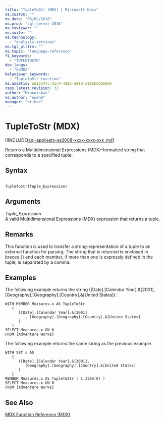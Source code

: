 ```yaml
---
title: "TupleToStr (MDX) | Microsoft Docs"
ms.custom: ""
ms.date: "03/02/2016"
ms.prod: "sql-server-2016"
ms.reviewer: ""
ms.suite: ""
ms.technology: 
  - "analysis-services"
ms.tgt_pltfrm: ""
ms.topic: "language-reference"
f1_keywords: 
  - "TUPLETOSTR"
dev_langs: 
  - "kbMDX"
helpviewer_keywords: 
  - "TupletoStr function"
ms.assetid: ad12347c-d1c4-4d8b-a910-3116bd6b68e0
caps.latest.revision: 32
author: "Minewiskan"
ms.author: "owend"
manager: "erikre"
---
```

# TupleToStr (MDX)
[!INCLUDE[tsql-appliesto-ss2008-xxxx-xxxx-xxx_md](../includes/tsql-appliesto-ss2008-xxxx-xxxx-xxx-md.md)]

  Returns a Multidimensional Expressions (MDX)–formatted string that corresponds to a specified tuple.  
  
## Syntax  
  
```  
  
TupleToStr(Tuple_Expression)   
```  
  
## Arguments  
 *Tuple_Expression*  
 A valid Multidimensional Expressions (MDX) expression that returns a tuple.  
  
## Remarks  
 This function is used to transfer a string-representation of a tuple to an external function for parsing. The string that is returned is enclosed in braces {} and each member, if more than one is expressly defined in the tuple, is separated by a comma.  
  
## Examples  
 The following example returns the string ([Date].[Calendar Year].&[2001],[Geography].[Geography].[Country].&[United States]) :  
  
```  
WITH MEMBER Measures.x AS TupleToStr   
   (   
      ([Date].[Calendar Year].&[2001]  
         , [Geography].[Geography].[Country].&[United States]  
      )  
   )     
SELECT Measures.x ON 0  
FROM [Adventure Works]  
```  
  
 The following example returns the same string as the previous example.  
  
```  
WITH SET s AS   
   {  
      ([Date].[Calendar Year].&[2001],  
         [Geography].[Geography].[Country].&[United States]  
      )   
   }  
MEMBER Measures.x AS TupleToStr ( s.Item(0) )  
SELECT Measures.x ON 0  
FROM [Adventure Works]  
```  
  
## See Also  
 [MDX Function Reference &#40;MDX&#41;](../mdx/mdx-function-reference-mdx.md)  
  
  
